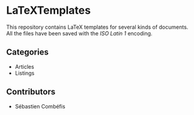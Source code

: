 # LaTeXTemplates

This repository contains LaTeX templates for several kinds of documents. All the files have been saved with the _ISO Latin 1_ encoding.


## Categories

- Articles
- Listings


## Contributors

- Sébastien Combéfis
